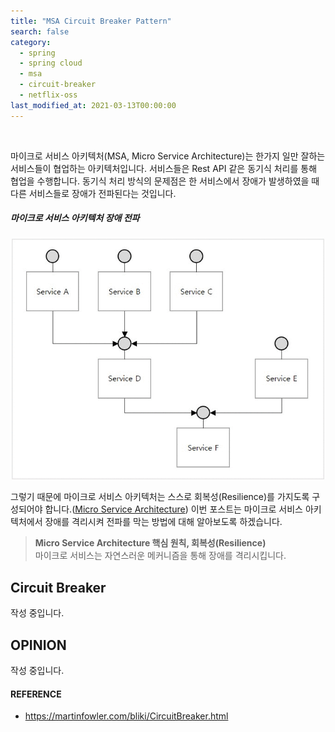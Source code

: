 ```yaml
---
title: "MSA Circuit Breaker Pattern"
search: false
category:
  - spring
  - spring cloud
  - msa
  - circuit-breaker
  - netflix-oss
last_modified_at: 2021-03-13T00:00:00
---
```


<br>

마이크로 서비스 아키텍처(MSA, Micro Service Architecture)는 한가지 일만 잘하는 서비스들이 협업하는 아키텍처입니다. 
서비스들은 Rest API 같은 동기식 처리를 통해 협업을 수행합니다. 
동기식 처리 방식의 문제점은 한 서비스에서 장애가 발생하였을 때 다른 서비스들로 장애가 전파된다는 것입니다. 

##### 마이크로 서비스 아키텍처 장애 전파
<p align="center"><img src="/images/msa-circuit-breaker-pattern-1.gif" width="500"></p>

그렇기 때문에 마이크로 서비스 아키텍처는 스스로 회복성(Resilience)를 가지도록 구성되어야 합니다.([Micro Service Architecture][msa-blogLink]) 
이번 포스트는 마이크로 서비스 아키텍처에서 장애를 격리시켜 전파를 막는 방법에 대해 알아보도록 하겠습니다.

> **Micro Service Architecture 핵심 원칙, 회복성(Resilience)**<br>
> 마이크로 서비스는 자연스러운 메커니즘을 통해 장애를 격리시킵니다.

## Circuit Breaker
작성 중입니다.

## OPINION
작성 중입니다.

#### REFERENCE
- <https://martinfowler.com/bliki/CircuitBreaker.html>

[msa-blogLink]: https://junhyunny.github.io/information/msa/microservice-architecture/